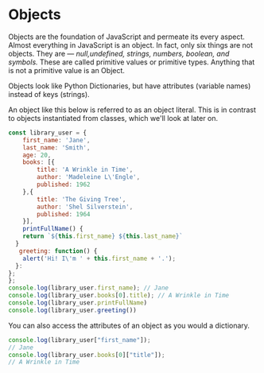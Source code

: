 # Objects

Objects are the foundation of JavaScript and permeate its every aspect. Almost everything in JavaScript is an object. In fact, only six things are not objects. They are — *null,undefined, strings, numbers, boolean, and symbols.* These are called primitive values or primitive types.
Anything that is not a primitive value is an Object.

Objects look like Python Dictionaries, but have attributes (variable names) instead of keys (strings).

An object like this below is referred to as an object literal. This is in contrast to objects instantiated from classes, which we'll look at later on.

```javascript
const library_user = {
    first_name: 'Jane',
    last_name: 'Smith',
    age: 20,
    books: [{
        title: 'A Wrinkle in Time',
        author: 'Madeleine L\'Engle',
        published: 1962
    },{
        title: 'The Giving Tree',
        author: 'Shel Silverstein',
        published: 1964
    }],
    printFullName() {
    return `${this.first_name} ${this.last_name}`
  }
   greeting: function() {
    alert('Hi! I\'m ' + this.first_name + '.');
  }:
};
};
console.log(library_user.first_name); // Jane
console.log(library_user.books[0].title); // A Wrinkle in Time
console.log(library_user.printFullName)
console.log(library_user.greeting())
```

You can also access the attributes of an object as you would a dictionary.

```javascript
console.log(library_user["first_name"]);
// Jane
console.log(library_user.books[0]["title"]);
// A Wrinkle in Time
```
